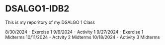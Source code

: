 # DSALGO1-IDB2
This is my reporitory of my DSALGO 1 Class

8/30/2024 - Exercise 1
9/6/2024 - Activity 1
9/27/2024 - Exercise 1 Midterms
10/11/2024 - Actvity 2 Midterms
10/18/2024 - Activity 3 Midterms
